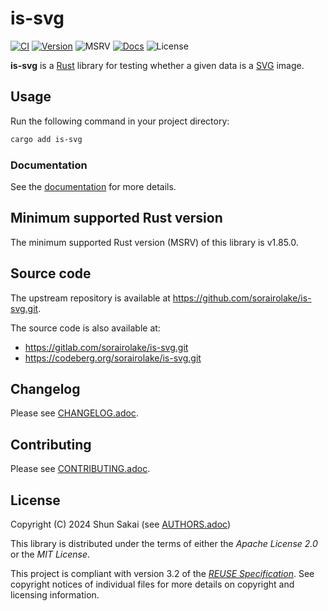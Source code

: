 <!--
SPDX-FileCopyrightText: 2024 Shun Sakai

SPDX-License-Identifier: Apache-2.0 OR MIT
-->

# is-svg

[![CI][ci-badge]][ci-url]
[![Version][version-badge]][version-url]
![MSRV][msrv-badge]
[![Docs][docs-badge]][docs-url]
![License][license-badge]

**is-svg** is a [Rust] library for testing whether a given data is a [SVG]
image.

## Usage

Run the following command in your project directory:

```sh
cargo add is-svg
```

### Documentation

See the [documentation][docs-url] for more details.

## Minimum supported Rust version

The minimum supported Rust version (MSRV) of this library is v1.85.0.

## Source code

The upstream repository is available at
<https://github.com/sorairolake/is-svg.git>.

The source code is also available at:

- <https://gitlab.com/sorairolake/is-svg.git>
- <https://codeberg.org/sorairolake/is-svg.git>

## Changelog

Please see [CHANGELOG.adoc].

## Contributing

Please see [CONTRIBUTING.adoc].

## License

Copyright (C) 2024 Shun Sakai (see [AUTHORS.adoc])

This library is distributed under the terms of either the _Apache License 2.0_
or the _MIT License_.

This project is compliant with version 3.2 of the [_REUSE Specification_]. See
copyright notices of individual files for more details on copyright and
licensing information.

[ci-badge]: https://img.shields.io/github/actions/workflow/status/sorairolake/is-svg/CI.yaml?branch=develop&style=for-the-badge&logo=github&label=CI
[ci-url]: https://github.com/sorairolake/is-svg/actions?query=branch%3Adevelop+workflow%3ACI++
[version-badge]: https://img.shields.io/crates/v/is-svg?style=for-the-badge&logo=rust
[version-url]: https://crates.io/crates/is-svg
[msrv-badge]: https://img.shields.io/crates/msrv/is-svg?style=for-the-badge&logo=rust
[docs-badge]: https://img.shields.io/docsrs/is-svg?style=for-the-badge&logo=docsdotrs&label=Docs.rs
[docs-url]: https://docs.rs/is-svg
[license-badge]: https://img.shields.io/crates/l/is-svg?style=for-the-badge
[Rust]: https://www.rust-lang.org/
[SVG]: https://www.w3.org/Graphics/SVG/
[CHANGELOG.adoc]: CHANGELOG.adoc
[CONTRIBUTING.adoc]: CONTRIBUTING.adoc
[AUTHORS.adoc]: AUTHORS.adoc
[_REUSE Specification_]: https://reuse.software/spec/
